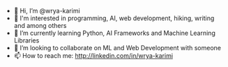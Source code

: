 - 👋 Hi, I’m @wrya-karimi
- 👀  I'm interested in programming, AI, web development, hiking, writing and among others
- 🌱 I’m currently learning Python, AI Frameworks and Machine Learning Libraries 
- 💞️ I’m looking to collaborate on ML and Web Development with someone
- 📫 How to reach me: http://linkedin.com/in/wrya-karimi

<!---
wrya-karimi/wrya-karimi is a ✨ special ✨ repository because its `README.md` (this file) appears on your GitHub profile.
You can click the Preview link to take a look at your changes.
--->
